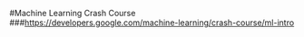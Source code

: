 #Machine Learning Crash Course
###<https://developers.google.com/machine-learning/crash-course/ml-intro>
